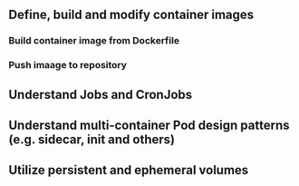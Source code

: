 ## Define, build and modify container images

### Build container image from Dockerfile

### Push imaage to repository


## Understand Jobs and CronJobs

## Understand multi-container Pod design patterns (e.g. sidecar, init and others)

## Utilize persistent and ephemeral volumes